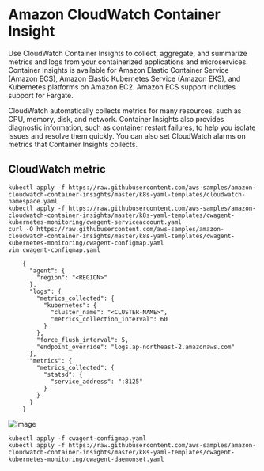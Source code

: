 # Amazon CloudWatch Container Insight

Use CloudWatch Container Insights to collect, aggregate, and summarize metrics and logs from your containerized applications and microservices. Container Insights is available for Amazon Elastic Container Service (Amazon ECS), Amazon Elastic Kubernetes Service (Amazon EKS), and Kubernetes platforms on Amazon EC2. Amazon ECS support includes support for Fargate.

CloudWatch automatically collects metrics for many resources, such as CPU, memory, disk, and network. Container Insights also provides diagnostic information, such as container restart failures, to help you isolate issues and resolve them quickly. You can also set CloudWatch alarms on metrics that Container Insights collects.

## CloudWatch metric
```
kubectl apply -f https://raw.githubusercontent.com/aws-samples/amazon-cloudwatch-container-insights/master/k8s-yaml-templates/cloudwatch-namespace.yaml
kubectl apply -f https://raw.githubusercontent.com/aws-samples/amazon-cloudwatch-container-insights/master/k8s-yaml-templates/cwagent-kubernetes-monitoring/cwagent-serviceaccount.yaml
curl -O https://raw.githubusercontent.com/aws-samples/amazon-cloudwatch-container-insights/master/k8s-yaml-templates/cwagent-kubernetes-monitoring/cwagent-configmap.yaml
vim cwagent-configmap.yaml
```
```
    {
      "agent": {
        "region": "<REGION>"
      },
      "logs": {
        "metrics_collected": {
          "kubernetes": {
            "cluster_name": "<CLUSTER-NAME>",
            "metrics_collection_interval": 60
          }
        },
        "force_flush_interval": 5,
        "endpoint_override": "logs.ap-northeast-2.amazonaws.com"
      },
      "metrics": {
        "metrics_collected": {
          "statsd": {
            "service_address": ":8125"
          }
        }
      }
    }
```

![image](https://user-images.githubusercontent.com/86287920/205487942-e67c77e3-6938-4fcd-9a6c-a7a89f50ea35.png)

```
kubectl apply -f cwagent-configmap.yaml
kubectl apply -f https://raw.githubusercontent.com/aws-samples/amazon-cloudwatch-container-insights/master/k8s-yaml-templates/cwagent-kubernetes-monitoring/cwagent-daemonset.yaml
```
